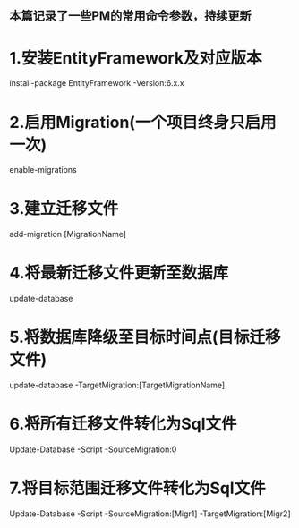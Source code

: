 ## 本篇记录了一些PM的常用命令参数，持续更新

# 1.安装EntityFramework及对应版本
install-package EntityFramework -Version:6.x.x

# 2.启用Migration(一个项目终身只启用一次)
enable-migrations

# 3.建立迁移文件
add-migration [MigrationName]

# 4.将最新迁移文件更新至数据库
update-database

# 5.将数据库降级至目标时间点(目标迁移文件)
update-database -TargetMigration:[TargetMigrationName]

# 6.将所有迁移文件转化为Sql文件
Update-Database -Script -SourceMigration:0

# 7.将目标范围迁移文件转化为Sql文件
Update-Database -Script -SourceMigration:[Migr1] -TargetMigration:[Migr2]
